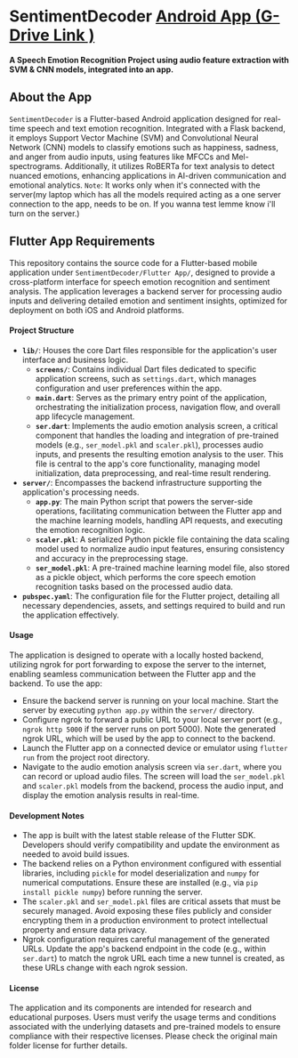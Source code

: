 # SentimentDecoder [Android App (G-Drive Link )](https://drive.google.com/drive/folders/1CiDUrEz2YFUkdVS2lZ6daJh1jKYJPxFy?usp=drive_link)  
**A Speech Emotion Recognition Project using audio feature extraction with SVM & CNN models, integrated into an app.**

## About the App
`SentimentDecoder` is a Flutter-based Android application designed for real-time speech and text emotion recognition. Integrated with a Flask backend, it employs Support Vector Machine (SVM) and Convolutional Neural Network (CNN) models to classify emotions such as happiness, sadness, and anger from audio inputs, using features like MFCCs and Mel-spectrograms. Additionally, it utilizes RoBERTa for text analysis to detect nuanced emotions, enhancing applications in AI-driven communication and emotional analytics.
`Note`: It works only when it's connected with the server(my laptop which has all the models required acting as a one server connection to the app, needs to be on. If you wanna test lemme know i'll turn on the server.)


## Flutter App Requirements
This repository contains the source code for a Flutter-based mobile application under `SentimentDecoder/Flutter App/`, designed to provide a cross-platform interface for speech emotion recognition and sentiment analysis. The application leverages a backend server for processing audio inputs and delivering detailed emotion and sentiment insights, optimized for deployment on both iOS and Android platforms.

#### Project Structure
- **`lib/`**: Houses the core Dart files responsible for the application's user interface and business logic.
  - **`screens/`**: Contains individual Dart files dedicated to specific application screens, such as `settings.dart`, which manages configuration and user preferences within the app.
  - **`main.dart`**: Serves as the primary entry point of the application, orchestrating the initialization process, navigation flow, and overall app lifecycle management.
  - **`ser.dart`**: Implements the audio emotion analysis screen, a critical component that handles the loading and integration of pre-trained models (e.g., `ser_model.pkl` and `scaler.pkl`), processes audio inputs, and presents the resulting emotion analysis to the user. This file is central to the app's core functionality, managing model initialization, data preprocessing, and real-time result rendering.
- **`server/`**: Encompasses the backend infrastructure supporting the application's processing needs.
  - **`app.py`**: The main Python script that powers the server-side operations, facilitating communication between the Flutter app and the machine learning models, handling API requests, and executing the emotion recognition logic.
  - **`scaler.pkl`**: A serialized Python pickle file containing the data scaling model used to normalize audio input features, ensuring consistency and accuracy in the preprocessing stage.
  - **`ser_model.pkl`**: A pre-trained machine learning model file, also stored as a pickle object, which performs the core speech emotion recognition tasks based on the processed audio data.
- **`pubspec.yaml`**: The configuration file for the Flutter project, detailing all necessary dependencies, assets, and settings required to build and run the application effectively.

#### Usage
The application is designed to operate with a locally hosted backend, utilizing ngrok for port forwarding to expose the server to the internet, enabling seamless communication between the Flutter app and the backend. To use the app:
- Ensure the backend server is running on your local machine. Start the server by executing `python app.py` within the `server/` directory.
- Configure ngrok to forward a public URL to your local server port (e.g., `ngrok http 5000` if the server runs on port 5000). Note the generated ngrok URL, which will be used by the app to connect to the backend.
- Launch the Flutter app on a connected device or emulator using `flutter run` from the project root directory.
- Navigate to the audio emotion analysis screen via `ser.dart`, where you can record or upload audio files. The screen will load the `ser_model.pkl` and `scaler.pkl` models from the backend, process the audio input, and display the emotion analysis results in real-time.

#### Development Notes
- The app is built with the latest stable release of the Flutter SDK. Developers should verify compatibility and update the environment as needed to avoid build issues.
- The backend relies on a Python environment configured with essential libraries, including `pickle` for model deserialization and `numpy` for numerical computations. Ensure these are installed (e.g., via `pip install pickle numpy`) before running the server.
- The `scaler.pkl` and `ser_model.pkl` files are critical assets that must be securely managed. Avoid exposing these files publicly and consider encrypting them in a production environment to protect intellectual property and ensure data privacy.
- Ngrok configuration requires careful management of the generated URLs. Update the app's backend endpoint in the code (e.g., within `ser.dart`) to match the ngrok URL each time a new tunnel is created, as these URLs change with each ngrok session.

#### License
The application and its components are intended for research and educational purposes. Users must verify the usage terms and conditions associated with the underlying datasets and pre-trained models to ensure compliance with their respective licenses. Please check the original main folder license for further details.
